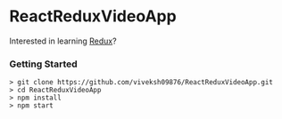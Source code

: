 # ReactReduxVideoApp

Interested in learning [Redux](https://www.udemy.com/react-redux/)?

### Getting Started
```
> git clone https://github.com/viveksh09876/ReactReduxVideoApp.git
> cd ReactReduxVideoApp
> npm install
> npm start
```


